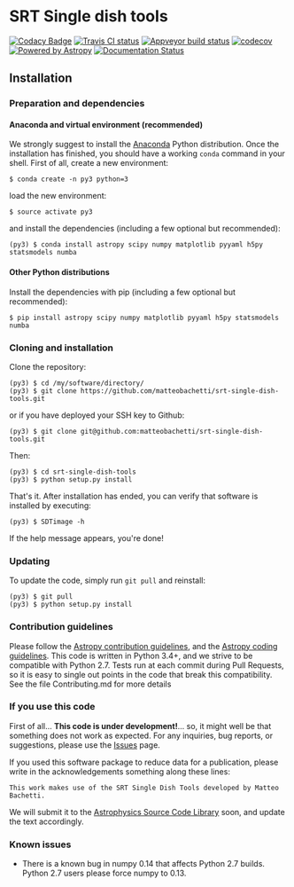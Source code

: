 # SRT Single dish tools #
[![Codacy Badge](https://api.codacy.com/project/badge/Grade/b0a94fd4ecd64c6791120dadaef8da3e)](https://www.codacy.com/app/matteo/srt-single-dish-tools?utm_source=github.com&utm_medium=referral&utm_content=matteobachetti/srt-single-dish-tools&utm_campaign=badger)
[![Travis CI status](https://travis-ci.org/discos/srt-single-dish-tools.svg?branch=master)](https://travis-ci.org/discos/srt-single-dish-tools)
[![Appveyor build status](https://ci.appveyor.com/api/projects/status/m7ll5da3w8ukkrjd/branch/master?svg=true)](https://ci.appveyor.com/project/matteobachetti/srt-single-dish-tools/branch/master)
[![codecov](https://img.shields.io/codecov/c/github/matteobachetti/srt-single-dish-tools/master.svg?maxAge=0)](https://codecov.io/gh/matteobachetti/srt-single-dish-tools)
[![Powered by Astropy](http://img.shields.io/badge/powered%20by-AstroPy-orange.svg?style=flat)](http://www.astropy.org/)
[![Documentation Status](https://readthedocs.org/projects/srt-single-dish-tools/badge/?version=latest)](http://srt-single-dish-tools.readthedocs.io/en/latest/?badge=latest)

## Installation

### Preparation and dependencies

#### Anaconda and virtual environment (recommended)
We strongly suggest to install the
[Anaconda](https://www.continuum.io/downloads) Python distribution.
Once the installation has finished, you should have a working `conda`
command in your shell. First of all, create a new environment:

    $ conda create -n py3 python=3

load the new environment:

    $ source activate py3

and install the dependencies (including a few optional but recommended):

    (py3) $ conda install astropy scipy numpy matplotlib pyyaml h5py statsmodels numba

#### Other Python distributions
Install the dependencies with pip (including a few optional but recommended):

    $ pip install astropy scipy numpy matplotlib pyyaml h5py statsmodels numba

### Cloning and installation

Clone the repository:

    (py3) $ cd /my/software/directory/
    (py3) $ git clone https://github.com/matteobachetti/srt-single-dish-tools.git

or if you have deployed your SSH key to Github:

    (py3) $ git clone git@github.com:matteobachetti/srt-single-dish-tools.git

Then:

    (py3) $ cd srt-single-dish-tools
    (py3) $ python setup.py install

That's it. After installation has ended, you can verify that software is
installed by executing:

    (py3) $ SDTimage -h

If the help message appears, you're done!

### Updating

To update the code, simply run `git pull` and reinstall:

    (py3) $ git pull
    (py3) $ python setup.py install

### Contribution guidelines

Please follow the [Astropy contribution guidelines](http://docs.astropy.org/en/stable/development/workflow/development_workflow.html), and the [Astropy coding guidelines](http://docs.astropy.org/en/stable/development/codeguide.html#coding-style-conventions). This code is written in Python 3.4+, and we strive to be compatible with Python 2.7. Tests run at each commit during Pull Requests, so it is easy to single out points in the code that break this compatibility.
See the file Contributing.md for more details

### If you use this code

First of all... **This code is under development!**... so, it might well be that something does not work as expected. For any inquiries, bug reports, or suggestions, please use the [Issues](https://github.com/matteobachetti/srt-single-dish-tools/issues) page.

If you used this software package to reduce data for a publication, please write in the acknowledgements something along these lines:

    This work makes use of the SRT Single Dish Tools developed by Matteo Bachetti.
    
We will submit it to the [Astrophysics Source Code Library](www.ascl.net) soon, and update the text accordingly.

### Known issues
+ There is a known bug in numpy 0.14 that affects Python 2.7 builds. Python 2.7 users please force numpy to 0.13.
